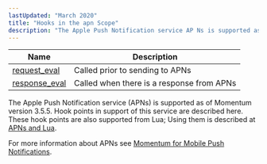 ```yaml
---
lastUpdated: "March 2020"
title: "Hooks in the apn Scope"
description: "The Apple Push Notification service AP Ns is supported as of Momentum version 3 5 5 Hook points in support of this service are described here These hook points are also supported from Lua Using them is described at AP Ns and Lua For more information about AP Ns see..."
---
```



| Name                                                                                           | Description                               |
|------------------------------------------------------------------------------------------------|-------------------------------------------|
| [request_eval](/momentum/3/3-api/hooks-apn-request-eval)   | Called prior to sending to APNs           |
| [response_eval](/momentum/3/3-api/hooks-apn-response-eval) | Called when there is a response from APNs |

The Apple Push Notification service (APNs) is supported as of Momentum version 3.5.5\. Hook points in support of this service are described here. These hook points are also supported from Lua; Using them is described at [APNs and Lua](/momentum/3/3-push/push-apns-lua).

For more information about APNs see [Momentum for Mobile Push Notifications](/momentum/3/3-push).